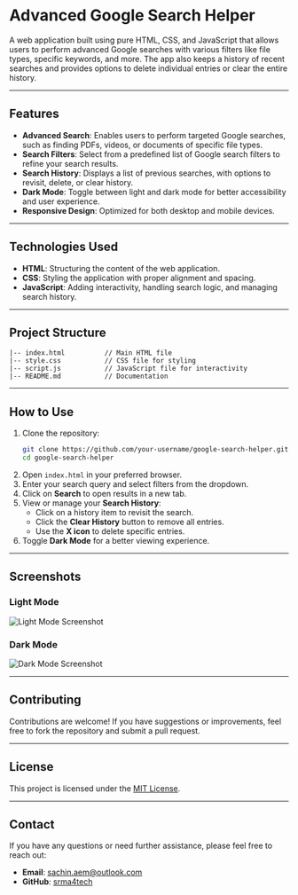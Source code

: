 
# **Advanced Google Search Helper**

A web application built using pure HTML, CSS, and JavaScript that allows users to perform advanced Google searches with various filters like file types, specific keywords, and more. The app also keeps a history of recent searches and provides options to delete individual entries or clear the entire history.

---

## **Features**

- **Advanced Search**: Enables users to perform targeted Google searches, such as finding PDFs, videos, or documents of specific file types.
- **Search Filters**: Select from a predefined list of Google search filters to refine your search results.
- **Search History**: Displays a list of previous searches, with options to revisit, delete, or clear history.
- **Dark Mode**: Toggle between light and dark mode for better accessibility and user experience.
- **Responsive Design**: Optimized for both desktop and mobile devices.

---

## **Technologies Used**

- **HTML**: Structuring the content of the web application.
- **CSS**: Styling the application with proper alignment and spacing.
- **JavaScript**: Adding interactivity, handling search logic, and managing search history.

---

## **Project Structure**

```
|-- index.html          // Main HTML file
|-- style.css           // CSS file for styling
|-- script.js           // JavaScript file for interactivity
|-- README.md           // Documentation
```

---

## **How to Use**

1. Clone the repository:
   ```bash
   git clone https://github.com/your-username/google-search-helper.git
   cd google-search-helper
   ```
2. Open `index.html` in your preferred browser.
3. Enter your search query and select filters from the dropdown.
4. Click on **Search** to open results in a new tab.
5. View or manage your **Search History**:
   - Click on a history item to revisit the search.
   - Click the **Clear History** button to remove all entries.
   - Use the **X icon** to delete specific entries.
6. Toggle **Dark Mode** for a better viewing experience.

---

## **Screenshots**

### Light Mode

![Light Mode Screenshot](https://via.placeholder.com/800x400)

### Dark Mode

![Dark Mode Screenshot](https://via.placeholder.com/800x400)

---

## **Contributing**

Contributions are welcome! If you have suggestions or improvements, feel free to fork the repository and submit a pull request.

---

## **License**

This project is licensed under the [MIT License](LICENSE).

---

## **Contact**

If you have any questions or need further assistance, please feel free to reach out:

- **Email**: [sachin.aem@outlook.com](mailto:sachin.aem@outlook.com)
- **GitHub**: [srma4tech](https://github.com/srma4tech)

